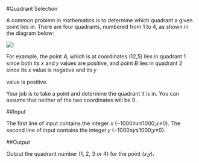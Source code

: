 #Quadrant Selection

A common problem in mathematics is to determine which quadrant a given point lies in. There are four quadrants, numbered from 1 to 4, as shown in the diagram below:

![!](https://open.kattis.com/problems/quadrant/file/statement/en/img-0001.png)

For example, the point 𝐴, which is at coordinates (12,5) lies in quadrant 1 since both its 𝑥 and 𝑦 values are positive, and point 𝐵 lies in quadrant 2 since its 𝑥 value is negative and its 𝑦

value is positive.

Your job is to take a point and determine the quadrant it is in. You can assume that neither of the two coordinates will be 0
.

##Input

The first line of input contains the integer 𝑥 (−1000≤𝑥≤1000;𝑥≠0). The second line of input contains the integer 𝑦 (−1000≤𝑦≤1000;𝑦≠0).

##Output

Output the quadrant number (1, 2, 3 or 4) for the point (𝑥,𝑦).



